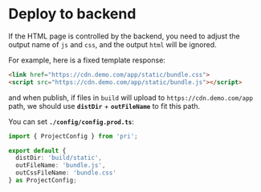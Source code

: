 # Deploy to backend

If the HTML page is controlled by the backend, you need to adjust the output name of `js` and `css`, and the output `html` will be ignored.

For example, here is a fixed template response:

```html
<link href="https://cdn.demo.com/app/static/bundle.css">
<script src="https://cdn.demo.com/app/static/bundle.js"></script>
```

and when publish, if files in `build` will upload to `https://cdn.demo.com/app` path, we should use **`distDir`** + **`outFileName`** to fit this path.

You can set **`./config/config.prod.ts`**:

```typescript
import { ProjectConfig } from 'pri';

export default {
  distDir: 'build/static',
  outFileName: 'bundle.js',
  outCssFileName: 'bundle.css'
} as ProjectConfig;
```
